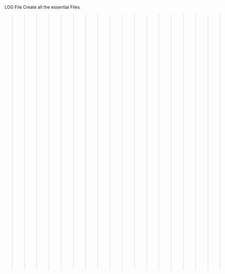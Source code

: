 LOG File
Create all the essential Files
>>>>>>>>>>>>>>>>>>>>>>>>>> Create 0-print_list.c
update
update
update lists.h file
